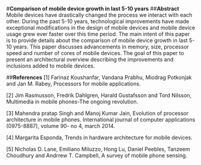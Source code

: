 #**Comparison of mobile device growth in last 5-10 years**
##**Abstract**
Mobile devices have drastically changed the process we interact with each other. During the past 5-10 years, technological improvements have made exceptional modifications in the design of mobile devices and mobile device usage grew ever faster over this time period. The main intent of this paper is to provide details about the comparison of mobile device growth in last 5-10 years. This paper discusses advancements in memory, size, processor speed and number of cores of mobile devices. The goal of this paper to present an architectural overview describing the improvements and inclusions added to mobile devices.

##**References**
[1] Farinaz Koushanfar, Vandana Prabhu, Miodrag Potkonjak and Jan M. Rabey, Processors for mobile applications.

[2] Jim Rasmusson, Fredrik Dahlgren, Harald Gustafsson and Tord Nilsson, Multimedia in mobile phones-The ongoing revolution.

[3] Mahendra pratap Singh and Manoj Kumar Jain, Evolution of processor architecture in mobile phones. International journal of computer applications (0975-8887), volume 90- no 4, march 2014.

[4] Margarita Esponda, Trends in hardware architecture for   mobile devices.

[5] Nicholas D. Lane, Emiliano Miluzzo, Hong Lu, Daniel  Peebles, Tanzeem Choudhury and Andrrew T. Campbell, A survey of mobile phone sensing.

